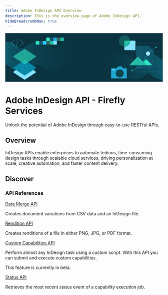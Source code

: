 ```yaml
---
title: Adobe InDesign API Overview
description: This is the overview page of Adobe InDesign API.
hideBreadcrumbNav: true
---
```


<Hero slots="image, heading, text" background="rgb(64, 34, 138)"/>

![Hero image](./hero.png)

# Adobe InDesign API - Firefly Services

Unlock the potential of Adobe InDesign through easy-to-use RESTful APIs.

## Overview

InDesign APIs enable enterprises to automate tedious, time-consuming design tasks through scalable cloud services, driving personalization at scale, creative automation, and faster content delivery.

## Discover

<DiscoverBlock slots="heading, link, text"/>

### API References

[Data Merge API](./api/datamerge.md)

Creates document variations from CSV data and an InDesign file.

<DiscoverBlock slots="link, text"/>

[Rendition API](./api/rendition.md)

Creates renditions of a file in either PNG, JPG, or PDF format.

<DiscoverBlock slots="link, text"/>

[Custom Capabilities API](./api/capabilities.md)

Perform almost any InDesign task using a custom script. With this API you can submit and execute custom capabilities. 

This feature is currently in beta.

<DiscoverBlock slots="link, text"/>

[Status API](./api/status.md)

Retrieves the most recent status event of a capability execution job.
